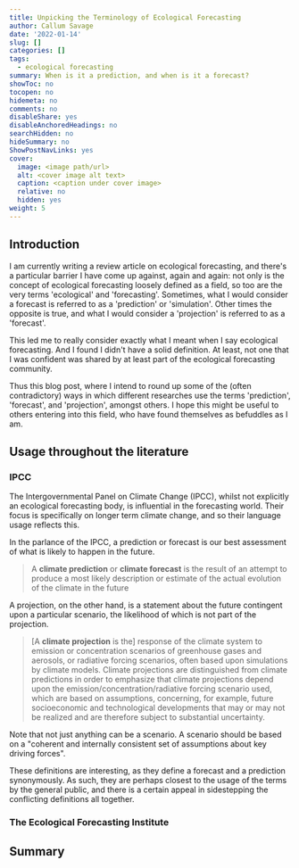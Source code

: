 ```yaml
---
title: Unpicking the Terminology of Ecological Forecasting
author: Callum Savage
date: '2022-01-14'
slug: []
categories: []
tags:
  - ecological forecasting
summary: When is it a prediction, and when is it a forecast?
showToc: no
tocopen: no
hidemeta: no
comments: no
disableShare: yes
disableAnchoredHeadings: no
searchHidden: no
hideSummary: no
ShowPostNavLinks: yes
cover:
  image: <image path/url>
  alt: <cover image alt text>
  caption: <caption under cover image>
  relative: no
  hidden: yes
weight: 5
---
```


## Introduction

I am currently writing a review article on ecological forecasting, and there's a particular barrier I have come up against, again and again: not only is the concept of ecological forecasting loosely defined as a field, so too are the very terms 'ecological' and 'forecasting'. Sometimes, what I would consider a forecast is referred to as a 'prediction' or 'simulation'. Other times the opposite is true, and what I would consider a 'projection' is referred to as a 'forecast'.

This led me to really consider exactly what I meant when I say ecological forecasting. And I found I didn't have a solid definition. At least, not one that I was confident was shared by at least part of the ecological forecasting community.

Thus this blog post, where I intend to round up some of the (often contradictory) ways in which different researches use the terms 'prediction', 'forecast', and 'projection', amongst others. I hope this might be useful to others entering into this field, who have found themselves as befuddles as I am.

## Usage throughout the literature

### IPCC

The Intergovernmental Panel on Climate Change (IPCC), whilst not explicitly an ecological forecasting body, is influential in the forecasting world. Their focus is specifically on longer term climate change, and so their language usage reflects this.

In the parlance of the IPCC, a prediction or forecast is our best assessment of what is likely to happen in the future.

> A **climate prediction** or **climate forecast** is the result of an attempt to produce a most likely description or estimate of the actual evolution of the climate in the future

A projection, on the other hand, is a statement about the future contingent upon a particular scenario, the likelihood of which is not part of the projection.

> \[A **climate projection** is the\] response of the climate system to emission or concentration scenarios of greenhouse gases and aerosols, or radiative forcing scenarios, often based upon simulations by climate models. Climate projections are distinguished from climate predictions in order to emphasize that climate projections depend upon the emission/concentration/radiative forcing scenario used, which are based on assumptions, concerning, for example, future socioeconomic and technological developments that may or may not be realized and are therefore subject to substantial uncertainty.

Note that not just anything can be a scenario. A scenario should be based on a "coherent and internally consistent set of assumptions about key driving forces".

These definitions are interesting, as they define a forecast and a prediction synonymously. As such, they are perhaps closest to the usage of the terms by the general public, and there is a certain appeal in sidestepping the conflicting definitions all together.

### The Ecological Forecasting Institute

## Summary
